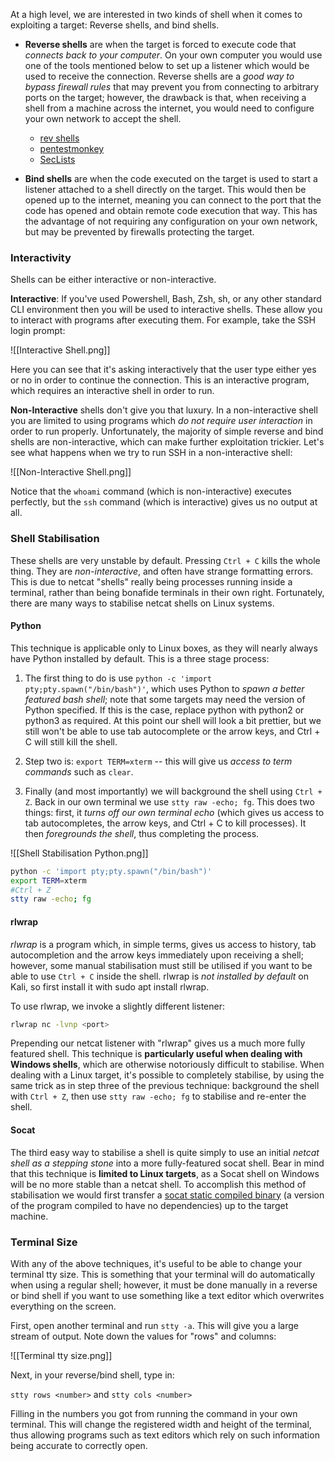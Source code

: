 
At a high level, we are interested in two kinds of shell when it comes to exploiting a target: Reverse shells, and bind shells.

- **Reverse shells** are when the target is forced to execute code that *connects back to your computer*. On your own computer you would use one of the tools mentioned below to set up a listener which would be used to receive the connection. Reverse shells are a *good way to bypass firewall rules* that may prevent you from connecting to arbitrary ports on the target; however, the drawback is that, when receiving a shell from a machine across the internet, you would need to configure your own network to accept the shell.
	- [rev shells](https://www.revshells.com)
	- [pentestmonkey](https://web.archive.org/web/20200901140719/http://pentestmonkey.net/cheat-sheet/shells/reverse-shell-cheat-sheet)
	- [SecLists](https://github.com/danielmiessler/SecLists)
  
- **Bind shells** are when the code executed on the target is used to start a listener attached to a shell directly on the target. This would then be opened up to the internet, meaning you can connect to the port that the code has opened and obtain remote code execution that way. This has the advantage of not requiring any configuration on your own network, but may be prevented by firewalls protecting the target.
  
### Interactivity

Shells can be either interactive or non-interactive.

**Interactive**: If you've used Powershell, Bash, Zsh, sh, or any other standard CLI environment then you will be used to interactive shells. These allow you to interact with programs after executing them. For example, take the SSH login prompt:

![[Interactive Shell.png]]

Here you can see that it's asking interactively that the user type either yes or no in order to continue the connection. This is an interactive program, which requires an interactive shell in order to run.

**Non-Interactive** shells don't give you that luxury. In a non-interactive shell you are limited to using programs which *do not require user interaction* in order to run properly. Unfortunately, the majority of simple reverse and bind shells are non-interactive, which can make further exploitation trickier. Let's see what happens when we try to run SSH in a non-interactive shell:

![[Non-Interactive Shell.png]]

Notice that the `whoami` command (which is non-interactive) executes perfectly, but the `ssh` command (which is interactive) gives us no output at all.

### Shell Stabilisation

These shells are very unstable by default. Pressing `Ctrl + C` kills the whole thing. They are *non-interactive*, and often have strange formatting errors. This is due to netcat "shells" really being processes running inside a terminal, rather than being bonafide terminals in their own right. Fortunately, there are many ways to stabilise netcat shells on Linux systems. 
#### Python

This technique is applicable only to Linux boxes, as they will nearly always have Python installed by default. This is a three stage process:

1. The first thing to do is use `python -c 'import pty;pty.spawn("/bin/bash")'`, which uses Python to *spawn a better featured bash shell*; note that some targets may need the version of Python specified. If this is the case, replace python with python2 or python3 as required. At this point our shell will look a bit prettier, but we still won't be able to use tab autocomplete or the arrow keys, and Ctrl + C will still kill the shell.
   
2. Step two is: `export TERM=xterm` -- this will give us *access to term commands* such as `clear`.
   
3. Finally (and most importantly) we will background the shell using `Ctrl + Z`. Back in our own terminal we use `stty raw -echo; fg`. This does two things: first, it *turns off our own terminal echo* (which gives us access to tab autocompletes, the arrow keys, and Ctrl + C to kill processes). It then *foregrounds the shell*, thus completing the process.

![[Shell Stabilisation Python.png]]


```bash
python -c 'import pty;pty.spawn("/bin/bash")'
export TERM=xterm
#Ctrl + Z
stty raw -echo; fg
```
#### rlwrap

*rlwrap* is a program which, in simple terms, gives us access to history, tab autocompletion and the arrow keys immediately upon receiving a shell; however, some manual stabilisation must still be utilised if you want to be able to use `Ctrl + C` inside the shell. rlwrap is *not installed by default* on Kali, so first install it with sudo apt install rlwrap.

To use rlwrap, we invoke a slightly different listener:

```bash
rlwrap nc -lvnp <port>
```

Prepending our netcat listener with "rlwrap" gives us a much more fully featured shell. This technique is **particularly useful when dealing with Windows shells**, which are otherwise notoriously difficult to stabilise. When dealing with a Linux target, it's possible to completely stabilise, by using the same trick as in step three of the previous technique: background the shell with `Ctrl + Z`, then use `stty raw -echo; fg` to stabilise and re-enter the shell.

#### Socat

The third easy way to stabilise a shell is quite simply to use an initial *netcat shell as a stepping stone* into a more fully-featured socat shell. Bear in mind that this technique is **limited to Linux targets**, as a Socat shell on Windows will be no more stable than a netcat shell. To accomplish this method of stabilisation we would first transfer a [socat static compiled binary](https://github.com/andrew-d/static-binaries/blob/master/binaries/linux/x86_64/socat?raw=true) (a version of the program compiled to have no dependencies) up to the target machine. 


### Terminal Size

With any of the above techniques, it's useful to be able to change your terminal tty size. This is something that your terminal will do automatically when using a regular shell; however, it must be done manually in a reverse or bind shell if you want to use something like a text editor which overwrites everything on the screen.

First, open another terminal and run `stty -a`. This will give you a large stream of output. Note down the values for "rows" and columns:

![[Terminal tty size.png]]

Next, in your reverse/bind shell, type in:

`stty rows <number>` and `stty cols <number>`

Filling in the numbers you got from running the command in your own terminal. This will change the registered width and height of the terminal, thus allowing programs such as text editors which rely on such information being accurate to correctly open.